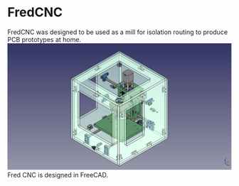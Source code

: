# FredCNC
FredCNC was designed to be used as a mill for isolation routing to produce PCB prototypes at home.
![](FredCNC.png)
Fred CNC is designed in FreeCAD.
